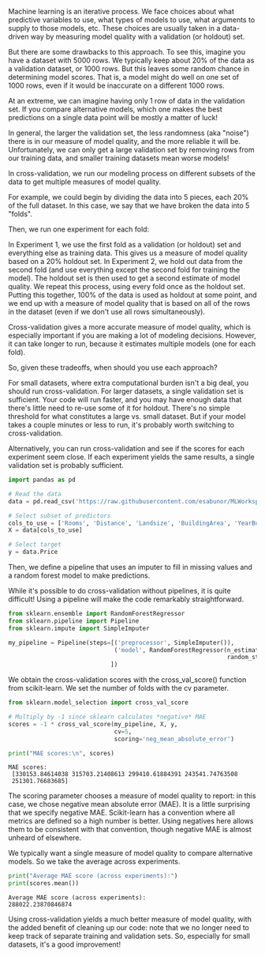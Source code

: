 Machine learning is an iterative process. We face choices about what predictive variables to use, what types of models to use, what arguments to supply to those models, etc. These choices are usually taken in a data-driven way by measuring model quality with a validation (or holdout) set.

But there are some drawbacks to this approach. To see this, imagine you have a dataset with 5000 rows. We typically keep about 20% of the data as a validation dataset, or 1000 rows. But this leaves some random chance in determining model scores. That is, a model might do well on one set of 1000 rows, even if it would be inaccurate on a different 1000 rows.

At an extreme, we can imagine having only 1 row of data in the validation set. If you compare alternative models, which one makes the best predictions on a single data point will be mostly a matter of luck!

In general, the larger the validation set, the less randomness (aka "noise") there is in our measure of model quality, and the more reliable it will be. Unfortunately, we can only get a large validation set by removing rows from our training data, and smaller training datasets mean worse models!

In cross-validation, we run our modeling process on different subsets of the data to get multiple measures of model quality.

For example, we could begin by dividing the data into 5 pieces, each 20% of the full dataset. In this case, we say that we have broken the data into 5 "folds".

Then, we run one experiment for each fold:

In Experiment 1, we use the first fold as a validation (or holdout) set and everything else as training data. This gives us a measure of model quality based on a 20% holdout set. In Experiment 2, we hold out data from the second fold (and use everything except the second fold for training the model). The holdout set is then used to get a second estimate of model quality. We repeat this process, using every fold once as the holdout set. Putting this together, 100% of the data is used as holdout at some point, and we end up with a measure of model quality that is based on all of the rows in the dataset (even if we don't use all rows simultaneously).

Cross-validation gives a more accurate measure of model quality, which is especially important if you are making a lot of modeling decisions. However, it can take longer to run, because it estimates multiple models (one for each fold).

So, given these tradeoffs, when should you use each approach?

For small datasets, where extra computational burden isn't a big deal, you should run cross-validation. For larger datasets, a single validation set is sufficient. Your code will run faster, and you may have enough data that there's little need to re-use some of it for holdout. There's no simple threshold for what constitutes a large vs. small dataset. But if your model takes a couple minutes or less to run, it's probably worth switching to cross-validation.

Alternatively, you can run cross-validation and see if the scores for each experiment seem close. If each experiment yields the same results, a single validation set is probably sufficient.

``` py
import pandas as pd

# Read the data
data = pd.read_csv('https://raw.githubusercontent.com/esabunor/MLWorkspace/master/melb_data.csv')

# Select subset of predictors
cols_to_use = ['Rooms', 'Distance', 'Landsize', 'BuildingArea', 'YearBuilt']
X = data[cols_to_use]

# Select target
y = data.Price
```
Then, we define a pipeline that uses an imputer to fill in missing values and a random forest model to make predictions.

While it's possible to do cross-validation without pipelines, it is quite difficult! Using a pipeline will make the code remarkably straightforward.

``` py
from sklearn.ensemble import RandomForestRegressor
from sklearn.pipeline import Pipeline
from sklearn.impute import SimpleImputer

my_pipeline = Pipeline(steps=[('preprocessor', SimpleImputer()),
                              ('model', RandomForestRegressor(n_estimators=50,
                                                              random_state=0))
                             ])
```

We obtain the cross-validation scores with the cross_val_score() function from scikit-learn. We set the number of folds with the cv parameter.

``` py
from sklearn.model_selection import cross_val_score

# Multiply by -1 since sklearn calculates *negative* MAE
scores = -1 * cross_val_score(my_pipeline, X, y,
                              cv=5,
                              scoring='neg_mean_absolute_error')

print("MAE scores:\n", scores)
```
```
MAE scores:
 [330153.84614038 315703.21408613 299410.61884391 243541.74763508
 251301.76683685]
```

The scoring parameter chooses a measure of model quality to report: in this case, we chose negative mean absolute error (MAE). It is a little surprising that we specify negative MAE. Scikit-learn has a convention where all metrics are defined so a high number is better. Using negatives here allows them to be consistent with that convention, though negative MAE is almost unheard of elsewhere.

We typically want a single measure of model quality to compare alternative models. So we take the average across experiments.

``` py
print("Average MAE score (across experiments):")
print(scores.mean())
```
```
Average MAE score (across experiments):
288022.23870846874
```

Using cross-validation yields a much better measure of model quality, with the added benefit of cleaning up our code: note that we no longer need to keep track of separate training and validation sets. So, especially for small datasets, it's a good improvement!